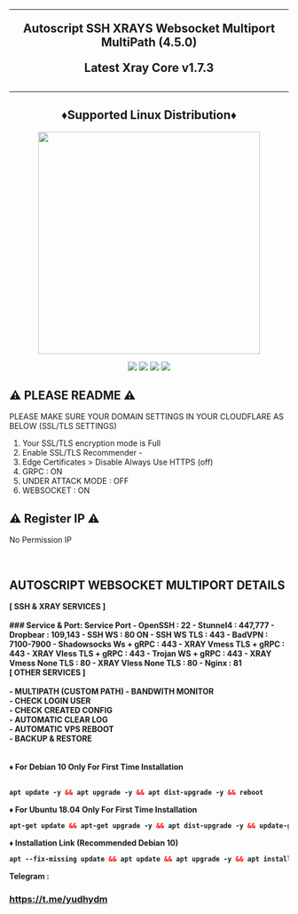 
<h2 align="center">
<hr>
Autoscript SSH XRAYS Websocket Multiport  MultiPath (4.5.0)

Latest Xray Core v1.7.3
<h2><hr>
  
<h2 align="center"> ♦️Supported Linux Distribution♦️</h2>
<p align="center"><img src="https://d33wubrfki0l68.cloudfront.net/5911c43be3b1da526ed609e9c55783d9d0f6b066/9858b/assets/img/debian-ubuntu-hover.png"width="400"></p>
<p align="center"><img src="https://img.shields.io/static/v1?style=for-the-badge&logo=debian&label=Debian%209&message=Stretch&color=purple"> <img src="https://img.shields.io/static/v1?style=for-the-badge&logo=debian&label=Debian%2010&message=Buster&color=purple">  <img src="https://img.shields.io/static/v1?style=for-the-badge&logo=ubuntu&label=Ubuntu%2018&message=Lts&color=red"> <img src="https://img.shields.io/static/v1?style=for-the-badge&logo=ubuntu&label=Ubuntu%2020&message=Lts&color=red">
</p>

## ⚠️ PLEASE README ⚠️


 PLEASE MAKE SURE YOUR DOMAIN SETTINGS IN YOUR CLOUDFLARE AS BELOW (SSL/TLS SETTINGS) <br>
  1. Your SSL/TLS encryption mode is Full
  2. Enable SSL/TLS Recommender -
  3. Edge Certificates > Disable Always Use HTTPS (off)
  4. GRPC : ON
  5. UNDER ATTACK MODE : OFF
  6. WEBSOCKET : ON
 
  
  ## ⚠️   Register IP ⚠️
  
No Permission IP 

<br>
</b>

##  AUTOSCRIPT WEBSOCKET MULTIPORT DETAILS 

<b>
[ SSH & XRAY SERVICES ] <br>
<br>
### Service & Port:
  Service Port
 - OpenSSH                 : 22
 - Stunnel4                : 447,777
 - Dropbear                : 109,143
 - SSH WS                  : 80 ON
 - SSH WS TLS              : 443
 - BadVPN                  : 7100-7900
 - Shadowsocks Ws + gRPC   : 443
 - XRAY  Vmess TLS + gRPC  : 443
 - XRAY  Vless TLS + gRPC  : 443
 - Trojan WS + gRPC        : 443
 -  XRAY  Vmess None TLS    : 80
 -  XRAY  Vless None TLS    : 80
 -  Nginx                   : 81

<br>
[ OTHER SERVICES ] <br>
<br>
- MULTIPATH (CUSTOM PATH) 
- BANDWITH MONITOR <br>
- CHECK LOGIN USER <br>
- CHECK CREATED CONFIG <br>
- AUTOMATIC CLEAR LOG <br>
- AUTOMATIC VPS REBOOT <br>
- BACKUP & RESTORE <br>
<br>
<br>
♦️ For Debian 10 Only For First Time Installation <br>
<br>
  
  ```html
apt update -y && apt upgrade -y && apt dist-upgrade -y && reboot
  ```
  
♦️ For Ubuntu 18.04 Only For First Time Installation <br>
  
  ```html
apt-get update && apt-get upgrade -y && apt dist-upgrade -y && update-grub && reboot
```

♦️ Installation Link (Recommended Debian 10) <br>

  ```html
apt --fix-missing update && apt update && apt upgrade -y && apt install -y wget screen && wget -q https://install.yudhy.net/setup.sh && chmod +x setup.sh && screen -S setup ./setup.sh
```






Telegram : 
### https://t.me/yudhydm
